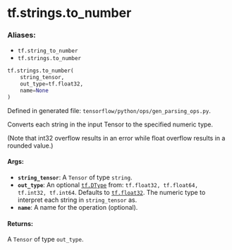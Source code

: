 <div itemscope itemtype="http://developers.google.com/ReferenceObject">
<meta itemprop="name" content="tf.strings.to_number" />
<meta itemprop="path" content="Stable" />
</div>

# tf.strings.to_number

### Aliases:

* `tf.string_to_number`
* `tf.strings.to_number`

``` python
tf.strings.to_number(
    string_tensor,
    out_type=tf.float32,
    name=None
)
```



Defined in generated file: `tensorflow/python/ops/gen_parsing_ops.py`.

Converts each string in the input Tensor to the specified numeric type.

(Note that int32 overflow results in an error while float overflow
results in a rounded value.)

#### Args:

* <b>`string_tensor`</b>: A `Tensor` of type `string`.
* <b>`out_type`</b>: An optional <a href="../../tf/DType.md"><code>tf.DType</code></a> from: `tf.float32, tf.float64, tf.int32, tf.int64`. Defaults to <a href="../../tf/float32.md"><code>tf.float32</code></a>.
    The numeric type to interpret each string in `string_tensor` as.
* <b>`name`</b>: A name for the operation (optional).


#### Returns:

A `Tensor` of type `out_type`.